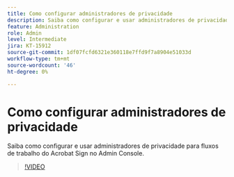 ```yaml
---
title: Como configurar administradores de privacidade
description: Saiba como configurar e usar administradores de privacidade para fluxos de trabalho do Acrobat Sign no Admin Console
feature: Administration
role: Admin
level: Intermediate
jira: KT-15912
source-git-commit: 1df07fcfd6321e360118e7ffd9f7a8904e51033d
workflow-type: tm+mt
source-wordcount: '46'
ht-degree: 0%

---
```


# Como configurar administradores de privacidade

Saiba como configurar e usar administradores de privacidade para fluxos de trabalho do Acrobat Sign no Admin Console.

>[!VIDEO](https://video.tv.adobe.com/v/3432695?quality=12&learn=on&hidetitle=true)
